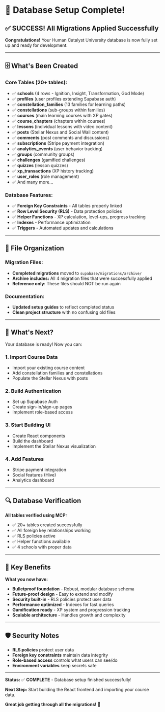 # 🎉 Database Setup Complete!

## ✅ SUCCESS! All Migrations Applied Successfully

**Congratulations!** Your Human Catalyst University database is now fully set up and ready for development.

---

## 🗄️ What's Been Created

### Core Tables (20+ tables):
- ✅ **schools** (4 rows - Ignition, Insight, Transformation, God Mode)
- ✅ **profiles** (user profiles extending Supabase auth)
- ✅ **constellation_families** (13 families for learning paths)
- ✅ **constellations** (sub-groups within families)
- ✅ **courses** (main learning courses with XP gates)
- ✅ **course_chapters** (chapters within courses)
- ✅ **lessons** (individual lessons with video content)
- ✅ **posts** (Stellar Nexus and Social Wall content)
- ✅ **comments** (post comments and discussions)
- ✅ **subscriptions** (Stripe payment integration)
- ✅ **analytics_events** (user behavior tracking)
- ✅ **groups** (community groups)
- ✅ **challenges** (gamified challenges)
- ✅ **quizzes** (lesson quizzes)
- ✅ **xp_transactions** (XP history tracking)
- ✅ **user_roles** (role management)
- ✅ And many more...

### Database Features:
- ✅ **Foreign Key Constraints** - All tables properly linked
- ✅ **Row Level Security (RLS)** - Data protection policies
- ✅ **Helper Functions** - XP calculation, level-ups, progress tracking
- ✅ **Indexes** - Performance optimization
- ✅ **Triggers** - Automated updates and calculations

---

## 📁 File Organization

### Migration Files:
- **Completed migrations** moved to `supabase/migrations/archive/`
- **Archive includes:** All 4 migration files that were successfully applied
- **Reference only:** These files should NOT be run again

### Documentation:
- **Updated setup guides** to reflect completed status
- **Clean project structure** with no confusing old files

---

## 🚀 What's Next?

Your database is ready! Now you can:

### 1. **Import Course Data**
- Import your existing course content
- Add constellation families and constellations
- Populate the Stellar Nexus with posts

### 2. **Build Authentication**
- Set up Supabase Auth
- Create sign-in/sign-up pages
- Implement role-based access

### 3. **Start Building UI**
- Create React components
- Build the dashboard
- Implement the Stellar Nexus visualization

### 4. **Add Features**
- Stripe payment integration
- Social features (Hive)
- Analytics dashboard

---

## 🔍 Database Verification

**All tables verified using MCP:**
- ✅ 20+ tables created successfully
- ✅ All foreign key relationships working
- ✅ RLS policies active
- ✅ Helper functions available
- ✅ 4 schools with proper data

---

## 🎯 Key Benefits

**What you now have:**
- **Bulletproof foundation** - Robust, modular database schema
- **Future-proof design** - Easy to extend and modify
- **Security built-in** - RLS policies protect user data
- **Performance optimized** - Indexes for fast queries
- **Gamification ready** - XP system and progression tracking
- **Scalable architecture** - Handles growth and complexity

---

## 🛡️ Security Notes

- **RLS policies** protect user data
- **Foreign key constraints** maintain data integrity
- **Role-based access** controls what users can see/do
- **Environment variables** keep secrets safe

---

**Status:** ✅ **COMPLETE** - Database setup finished successfully!

**Next Step:** Start building the React frontend and importing your course data.

**Great job getting through all the migrations!** 🚀
